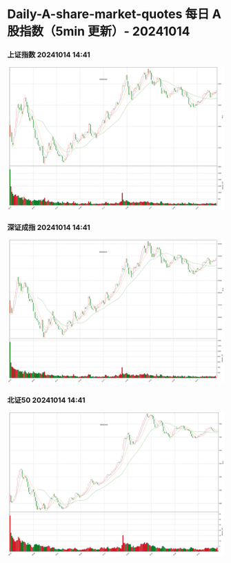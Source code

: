 
# Daily-A-share-market-quotes 每日 A 股指数（5min 更新）- 20241014

### 上证指数 20241014 14:41
![](./fig/2024/10/20241014-sh000001.png)

### 深证成指 20241014 14:41
![](./fig/2024/10/20241014-sz399001.png)

### 北证50 20241014 14:41
![](./fig/2024/10/20241014-bj899050.png)
